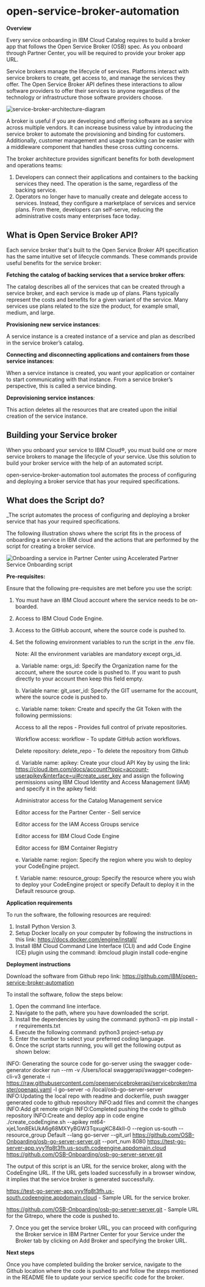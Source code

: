 # open-service-broker-automation

**Overview**

Every service onboarding in IBM Cloud Catalog requires to build a broker app that follows the Open Service Broker (OSB) spec. As you onboard through Partner Center, you will be required to provide your broker app URL.

Service brokers manage the lifecycle of services. Platforms interact with service brokers to create, get access to, and manage the services they offer. The Open Service Broker API defines these interactions to allow software providers to offer their services to anyone regardless of the technology or infrastructure those software providers choose.

![service-broker-architecture-diagram](https://raw.githubusercontent.com/IBM/open-service-broker-automation/main/images/sb_architecture.png)

A broker is useful if you are developing and offering software as a service across multiple vendors. It can increase business value by introducing the service broker to automate the provisioning and binding for customers. Additionally, customer management and usage tracking can be easier with a middleware component that handles these cross cutting concerns.

The broker architecture provides significant benefits for both development and operations teams:

1. Developers can connect their applications and containers to the backing services they need. The operation is the same, regardless of the backing service.
2. Operators no longer have to manually create and delegate access to services. Instead, they configure a marketplace of services and service plans. From there, developers can self-serve, reducing the administrative costs many enterprises face today.

## What is Open Service Broker API?

Each service broker that's built to the Open Service Broker API specification has the same intuitive set of lifecycle commands. These commands provide useful benefits for the service broker:

**Fetching the catalog of backing services that a service broker offers**:

The catalog describes all of the services that can be created through a service broker, and each service is made up of plans. Plans typically represent the costs and benefits for a given variant of the service. Many services use plans related to the size the product, for example small, medium, and large.

**Provisioning new service instances**:

A service instance is a created instance of a service and plan as described in the service broker’s catalog.

**Connecting and disconnecting applications and containers from those service instances**:

When a service instance is created, you want your application or container to start communicating with that instance. From a service broker’s perspective, this is called a service binding.

**Deprovisioning service instances**:

This action deletes all the resources that are created upon the initial creation of the service instance. 

## **Building your Service broker**

When you onboard your service to IBM Cloud®, you must build one or more service brokers to manage the lifecycle of your service.
Use this solution to build your broker service with the help of an automated script.

open-service-broker-automation tool automates the process of configuring and deploying a broker service that has your required specifications.

## What does the Script do?
_The script automates the process of configuring and deploying a broker service that has your required specifications.

The following illustration shows where the script fits in the process of onboarding a service in IBM cloud and the actions that are performed by the script for creating a broker service.

![Onboarding a service in Partner Center using Accelerated Partner Service Onboarding script](https://raw.githubusercontent.com/IBM/open-service-broker-automation/main/images/osb_workflow.svg)

**Pre-requisites:**

Ensure that the following pre-requisites are met before you use the script:

1. You must have an IBM Cloud account where the service needs to be on-boarded.
2. Access to IBM Cloud Code Engine.
3. Access to the GitHub account, where the source code is pushed to.
4. Set the following environment variables to run the script in the .env file.

   Note: All the environment variables are mandatory except orgs_id.

   a. Variable name: orgs_id: Specify the Organization name for the account, where the source code is pushed to. If you want to push directly to your account then keep this field empty.

   b. Variable name: git_user_id: Specify the GIT username for the account, where the source code is pushed to.

   c. Variable name: token: Create and specify the Git Token with the following permissions:

   Access to all the repos - Provides full control of private repositories.

   Workflow access: workflow - To update GitHub action workflows.

   Delete repository: delete_repo - To delete the repository from Github

   d. Variable name: apikey: Create your cloud API Key by using the link: https://cloud.ibm.com/docs/account?topic=account-userapikey&interface=ui#create_user_key and assign the following permissions using IBM Cloud Identity and Access Management (IAM) and specify it in the apikey field:

   Administrator access for the Catalog Management service

   Editor access for the Partner Center - Sell service

   Editor access for the IAM Access Groups service

   Editor access for IBM Cloud Code Engine

   Editor access for IBM Container Registry

   e. Variable name: region: Specify the region where you wish to deploy your CodeEngine project.

   f. Variable name: resource_group: Specify the resource where you wish to deploy your CodeEngine project or specify Default to deploy it in the Default resource group.

**Application requirements**

To run the software, the following resources are required:

1. Install Python Version 3.
2. Setup Docker locally on your computer by following the instructions in this link: https://docs.docker.com/engine/install/
3. Install IBM Cloud Command Line Interface (CLI) and add Code Engine (CE) plugin using the command: ibmcloud plugin install code-engine

**Deployment instructions**

Download the software from Github repo link: https://github.com/IBM/open-service-broker-automation

To install the software, follow the steps below:

1. Open the command line interface.
2. Navigate to the path, where you have downloaded the script.
3. Install the dependencies by using the command: python3 -m pip install -r requirements.txt
4. Execute the following command: python3 project-setup.py
5. Enter the number to select your preferred coding language.
6. Once the script starts running, you will get the following output as shown below:

INFO: Generating the source code for go-server using the swagger code-generator docker run --rm -v /Users/local swaggerapi/swagger-codegen-cli-v3 generate -i https://raw.githubusercontent.com/openservicebrokerapi/servicebroker/master/openapi.yaml -l go-server -o /local/osb-go-server-server INFO:Updating the local repo with readme and dockerfile, push swagger generated code to github repository INFO:add files and commit the changes INFO:Add git remote origin INFO:Completed pushing the code to github repository INFO:Create and deploy app in code engine ./create_codeEngine.sh --apikey mt64-xjeL1on8EkUkA6g68MXYyBGW3TqxugKC84kIl-0 --region us-south --resource_group Default --lang go-server --git_url https://github.com/OSB-Onboarding/osb-go-server-server.git --port_num 8080 https://test-go-server-app.vyy1fq8t3fh.us-south.codeengine.appdomain.cloud https://github.com/OSB-Onboarding/osb-go-server-server.git

The output of this script is an URL for the service broker, along with the CodeEngine URL. If the URL gets loaded successfully in a browser window, it implies that the service broker is generated successfully.

https://test-go-server-app.vyy1fq8t3fh.us-south.codeengine.appdomain.cloud - Sample URL for the service broker.

https://github.com/OSB-Onboarding/osb-go-server-server.git - Sample URL for the Gitrepo, where the code is pushed to.

7. Once you get the service broker URL, you can proceed with configuring the Broker service in IBM Partner Center for your Service under the Broker tab by clicking on Add Broker and specifying the broker URL.

**Next steps**

Once you have completed building the broker service, navigate to the Github location where the code is pushed to and follow the steps mentioned in the README file to update your service specific code for the broker.

